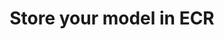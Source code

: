 ---
title: "Store your model in ECR"
chapter: true
weight: 3
description: We will start by setting up your AWS account to develop robot applications with AWS RoboMaker. 
---